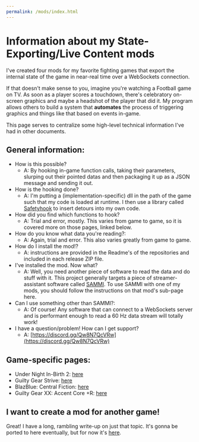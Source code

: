 ```yaml
---
permalink: /mods/index.html
---
```

# Information about my State-Exporting/Live Content mods
I've created four mods for my favorite fighting games that export the internal state of the game in near-real time over a WebSockets connection.

If that doesn't make sense to you, imagine you're watching a Football game on TV. As soon as a player scores a touchdown, there's celebratory on-screen graphics and maybe a headshot of the player that did it. My program allows others to build a system that **automates** the process of triggering graphics and things like that based on events in-game.

This page serves to centralize some high-level technical information I've had in other documents.

## General information:
* How is this possible?
    * A: By hooking in-game function calls, taking their parameters, slurping out their pointed datas and then packaging it up as a JSON message and sending it out.
* How is the hooking done?
    * A: I'm putting a (implementation-specific) dll in the path of the game such that my code is loaded at runtime. I then use a library called [Safetyhook](https://github.com/cursey/safetyhook) to insert detours into my own code.
* How did you find which functions to hook?
    * A: Trial and error, mostly. This varies from game to game, so it is covered more on those pages, linked below.
* How do you know what data you're reading?:
    * A: Again, trial and error. This also varies greatly from game to game.
* How do I install the mod!?
    * A: instructions are provided in the Readme's of the repositories and included in each release ZIP file.
* I've installed the mod. Now what?
    * A: Well, you need another piece of software to read the data and do stuff with it. This project generally targets a piece of streamer-assistant software called [SAMMI](sammi.solutions). To use SAMMI with one of my mods, you should follow the instructions on that mod's sub-page here.
* Can I use something other than SAMMI?:
    * A: Of course! Any software that can connect to a WebSockets server and is performant enough to read a 60 Hz data stream will totally work!
* I have a question/problem! How can I get support?
    * A: [https://discord.gg/Qw8N7QcVRw](https://discord.gg/Qw8N7QcVRw)

## Game-specific pages:
* Under Night In-Birth 2: [here](/mods/UNI2.html)
* Guilty Gear Strive: [here](/mods/strive.html)
* BlazBlue: Central Fiction: [here](/mods/BBCF.html)
* Guilty Gear XX: Accent Core +R: [here](/mods/ACPR.html)

## I want to create a mod for another game!
Great! I have a long, rambling write-up on just that topic. It's gonna be ported to here eventually, but for now it's [here](https://docs.google.com/document/d/1ZIl4QGFErTk0MPerKNCA9ZrWpoTNMppEGsb9bYZIj00/).